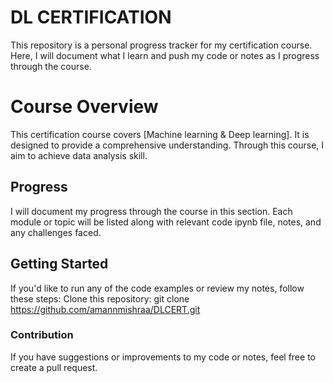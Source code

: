 # DL CERTIFICATION
This repository is a personal progress tracker for my certification course. Here, I will document what I learn and push my code or notes as I progress through the course.
# Course Overview

This certification course covers [Machine learning & Deep learning]. It is designed to provide a comprehensive understanding. Through this course, I aim to achieve data analysis skill.
## Progress

I will document my progress through the course in this section. Each module or topic will be listed along with relevant code ipynb file, notes, and any challenges faced.


## Getting Started

If you'd like to run any of the code examples or review my notes, follow these steps:
Clone this repository:
   git clone https://github.com/amannmishraa/DLCERT.git




### Contribution
If you have suggestions or improvements to my code or notes, feel free to create a pull request.
